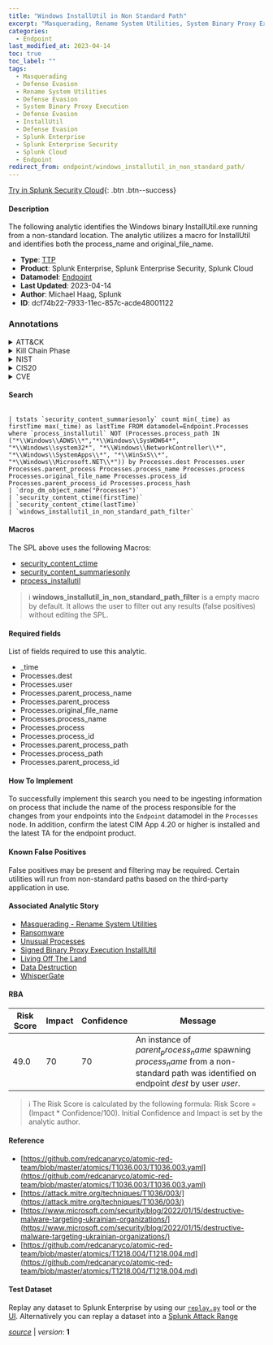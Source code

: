 ```yaml
---
title: "Windows InstallUtil in Non Standard Path"
excerpt: "Masquerading, Rename System Utilities, System Binary Proxy Execution, InstallUtil"
categories:
  - Endpoint
last_modified_at: 2023-04-14
toc: true
toc_label: ""
tags:
  - Masquerading
  - Defense Evasion
  - Rename System Utilities
  - Defense Evasion
  - System Binary Proxy Execution
  - Defense Evasion
  - InstallUtil
  - Defense Evasion
  - Splunk Enterprise
  - Splunk Enterprise Security
  - Splunk Cloud
  - Endpoint
redirect_from: endpoint/windows_installutil_in_non_standard_path/
---
```




[Try in Splunk Security Cloud](https://www.splunk.com/en_us/cyber-security.html){: .btn .btn--success}

#### Description

The following analytic identifies the Windows binary InstallUtil.exe running from a non-standard location. The analytic utilizes a macro for InstallUtil and identifies both the process_name and original_file_name.

- **Type**: [TTP](https://github.com/splunk/security_content/wiki/Detection-Analytic-Types)
- **Product**: Splunk Enterprise, Splunk Enterprise Security, Splunk Cloud
- **Datamodel**: [Endpoint](https://docs.splunk.com/Documentation/CIM/latest/User/Endpoint)
- **Last Updated**: 2023-04-14
- **Author**: Michael Haag, Splunk
- **ID**: dcf74b22-7933-11ec-857c-acde48001122

### Annotations
<details>
  <summary>ATT&CK</summary>

<div markdown="1">

#### [ATT&CK](https://attack.mitre.org/)

| ID          | Technique   | Tactic         |
| ----------- | ----------- |--------------- |
| [T1036](https://attack.mitre.org/techniques/T1036/) | Masquerading | Defense Evasion |

| [T1036.003](https://attack.mitre.org/techniques/T1036/003/) | Rename System Utilities | Defense Evasion |

| [T1218](https://attack.mitre.org/techniques/T1218/) | System Binary Proxy Execution | Defense Evasion |

| [T1218.004](https://attack.mitre.org/techniques/T1218/004/) | InstallUtil | Defense Evasion |

</div>
</details>


<details>
  <summary>Kill Chain Phase</summary>

<div markdown="1">

* Exploitation


</div>
</details>


<details>
  <summary>NIST</summary>

<div markdown="1">

* DE.CM



</div>
</details>

<details>
  <summary>CIS20</summary>

<div markdown="1">

* CIS 10



</div>
</details>

<details>
  <summary>CVE</summary>

<div markdown="1">


</div>
</details>


#### Search

```

| tstats `security_content_summariesonly` count min(_time) as firstTime max(_time) as lastTime FROM datamodel=Endpoint.Processes where `process_installutil` NOT (Processes.process_path IN ("*\\Windows\\ADWS\\*","*\\Windows\\SysWOW64*", "*\\Windows\\system32*", "*\\Windows\\NetworkController\\*", "*\\Windows\\SystemApps\\*", "*\\WinSxS\\*", "*\\Windows\\Microsoft.NET\\*")) by Processes.dest Processes.user Processes.parent_process Processes.process_name Processes.process Processes.original_file_name Processes.process_id Processes.parent_process_id Processes.process_hash 
| `drop_dm_object_name("Processes")` 
| `security_content_ctime(firstTime)` 
| `security_content_ctime(lastTime)` 
| `windows_installutil_in_non_standard_path_filter`
```

#### Macros
The SPL above uses the following Macros:
* [security_content_ctime](https://github.com/splunk/security_content/blob/develop/macros/security_content_ctime.yml)
* [security_content_summariesonly](https://github.com/splunk/security_content/blob/develop/macros/security_content_summariesonly.yml)
* [process_installutil](https://github.com/splunk/security_content/blob/develop/macros/process_installutil.yml)

> :information_source:
> **windows_installutil_in_non_standard_path_filter** is a empty macro by default. It allows the user to filter out any results (false positives) without editing the SPL.



#### Required fields
List of fields required to use this analytic.
* _time
* Processes.dest
* Processes.user
* Processes.parent_process_name
* Processes.parent_process
* Processes.original_file_name
* Processes.process_name
* Processes.process
* Processes.process_id
* Processes.parent_process_path
* Processes.process_path
* Processes.parent_process_id



#### How To Implement
To successfully implement this search you need to be ingesting information on process that include the name of the process responsible for the changes from your endpoints into the `Endpoint` datamodel in the `Processes` node. In addition, confirm the latest CIM App 4.20 or higher is installed and the latest TA for the endpoint product.
#### Known False Positives
False positives may be present and filtering may be required. Certain utilities will run from non-standard paths based on the third-party application in use.

#### Associated Analytic Story
* [Masquerading - Rename System Utilities](/stories/masquerading_-_rename_system_utilities)
* [Ransomware](/stories/ransomware)
* [Unusual Processes](/stories/unusual_processes)
* [Signed Binary Proxy Execution InstallUtil](/stories/signed_binary_proxy_execution_installutil)
* [Living Off The Land](/stories/living_off_the_land)
* [Data Destruction](/stories/data_destruction)
* [WhisperGate](/stories/whispergate)




#### RBA

| Risk Score  | Impact      | Confidence   | Message      |
| ----------- | ----------- |--------------|--------------|
| 49.0 | 70 | 70 | An instance of $parent_process_name$ spawning $process_name$ from a non-standard path was identified on endpoint $dest$ by user $user$. |


> :information_source:
> The Risk Score is calculated by the following formula: Risk Score = (Impact * Confidence/100). Initial Confidence and Impact is set by the analytic author.


#### Reference

* [https://github.com/redcanaryco/atomic-red-team/blob/master/atomics/T1036.003/T1036.003.yaml](https://github.com/redcanaryco/atomic-red-team/blob/master/atomics/T1036.003/T1036.003.yaml)
* [https://attack.mitre.org/techniques/T1036/003/](https://attack.mitre.org/techniques/T1036/003/)
* [https://www.microsoft.com/security/blog/2022/01/15/destructive-malware-targeting-ukrainian-organizations/](https://www.microsoft.com/security/blog/2022/01/15/destructive-malware-targeting-ukrainian-organizations/)
* [https://github.com/redcanaryco/atomic-red-team/blob/master/atomics/T1218.004/T1218.004.md](https://github.com/redcanaryco/atomic-red-team/blob/master/atomics/T1218.004/T1218.004.md)



#### Test Dataset
Replay any dataset to Splunk Enterprise by using our [`replay.py`](https://github.com/splunk/attack_data#using-replaypy) tool or the [UI](https://github.com/splunk/attack_data#using-ui).
Alternatively you can replay a dataset into a [Splunk Attack Range](https://github.com/splunk/attack_range#replay-dumps-into-attack-range-splunk-server)




[*source*](https://github.com/splunk/security_content/tree/develop/detections/endpoint/windows_installutil_in_non_standard_path.yml) \| *version*: **1**